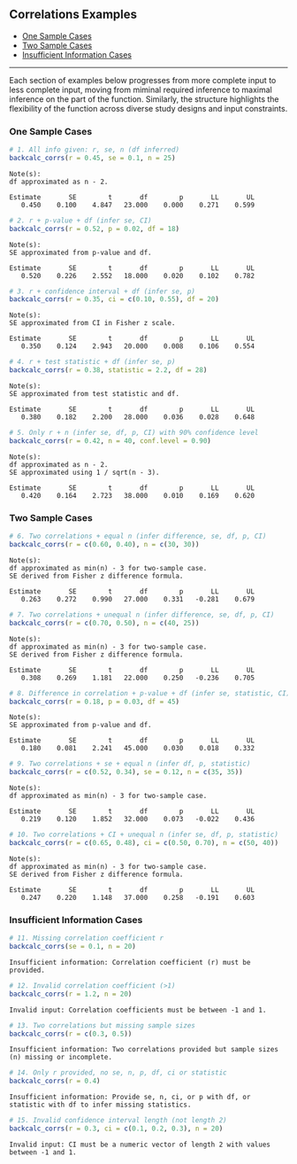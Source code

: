 ## Correlations Examples

- [One Sample Cases](#one-sample-cases)
- [Two Sample Cases](#two-sample-cases)
- [Insufficient Information Cases](#insufficient-information-cases)

------------------------------------------------------------------------

Each section of examples below progresses from more complete input to
less complete input, moving from miminal required inference to maximal
inference on the part of the function. Similarly, the structure
highlights the flexibility of the function across diverse study designs
and input constraints.

### One Sample Cases

``` r
# 1. All info given: r, se, n (df inferred)
backcalc_corrs(r = 0.45, se = 0.1, n = 25)
```


    Note(s):
    df approximated as n - 2.

    Estimate       SE        t       df        p       LL       UL 
       0.450    0.100    4.847   23.000    0.000    0.271    0.599 

``` r
# 2. r + p-value + df (infer se, CI)
backcalc_corrs(r = 0.52, p = 0.02, df = 18)
```


    Note(s):
    SE approximated from p-value and df.

    Estimate       SE        t       df        p       LL       UL 
       0.520    0.226    2.552   18.000    0.020    0.102    0.782 

``` r
# 3. r + confidence interval + df (infer se, p)
backcalc_corrs(r = 0.35, ci = c(0.10, 0.55), df = 20)
```


    Note(s):
    SE approximated from CI in Fisher z scale.

    Estimate       SE        t       df        p       LL       UL 
       0.350    0.124    2.943   20.000    0.008    0.106    0.554 

``` r
# 4. r + test statistic + df (infer se, p)
backcalc_corrs(r = 0.38, statistic = 2.2, df = 28)
```


    Note(s):
    SE approximated from test statistic and df.

    Estimate       SE        t       df        p       LL       UL 
       0.380    0.182    2.200   28.000    0.036    0.028    0.648 

``` r
# 5. Only r + n (infer se, df, p, CI) with 90% confidence level
backcalc_corrs(r = 0.42, n = 40, conf.level = 0.90)
```


    Note(s):
    df approximated as n - 2.
    SE approximated using 1 / sqrt(n - 3).

    Estimate       SE        t       df        p       LL       UL 
       0.420    0.164    2.723   38.000    0.010    0.169    0.620 

### Two Sample Cases

``` r
# 6. Two correlations + equal n (infer difference, se, df, p, CI)
backcalc_corrs(r = c(0.60, 0.40), n = c(30, 30))
```


    Note(s):
    df approximated as min(n) - 3 for two-sample case.
    SE derived from Fisher z difference formula.

    Estimate       SE        t       df        p       LL       UL 
       0.263    0.272    0.990   27.000    0.331   -0.281    0.679 

``` r
# 7. Two correlations + unequal n (infer difference, se, df, p, CI)
backcalc_corrs(r = c(0.70, 0.50), n = c(40, 25))
```


    Note(s):
    df approximated as min(n) - 3 for two-sample case.
    SE derived from Fisher z difference formula.

    Estimate       SE        t       df        p       LL       UL 
       0.308    0.269    1.181   22.000    0.250   -0.236    0.705 

``` r
# 8. Difference in correlation + p-value + df (infer se, statistic, CI)
backcalc_corrs(r = 0.18, p = 0.03, df = 45)
```


    Note(s):
    SE approximated from p-value and df.

    Estimate       SE        t       df        p       LL       UL 
       0.180    0.081    2.241   45.000    0.030    0.018    0.332 

``` r
# 9. Two correlations + se + equal n (infer df, p, statistic)
backcalc_corrs(r = c(0.52, 0.34), se = 0.12, n = c(35, 35))
```


    Note(s):
    df approximated as min(n) - 3 for two-sample case.

    Estimate       SE        t       df        p       LL       UL 
       0.219    0.120    1.852   32.000    0.073   -0.022    0.436 

``` r
# 10. Two correlations + CI + unequal n (infer se, df, p, statistic)
backcalc_corrs(r = c(0.65, 0.48), ci = c(0.50, 0.70), n = c(50, 40))
```


    Note(s):
    df approximated as min(n) - 3 for two-sample case.
    SE derived from Fisher z difference formula.

    Estimate       SE        t       df        p       LL       UL 
       0.247    0.220    1.148   37.000    0.258   -0.191    0.603 

### Insufficient Information Cases

``` r
# 11. Missing correlation coefficient r
backcalc_corrs(se = 0.1, n = 20)
```

    Insufficient information: Correlation coefficient (r) must be provided. 

``` r
# 12. Invalid correlation coefficient (>1)
backcalc_corrs(r = 1.2, n = 20)
```

    Invalid input: Correlation coefficients must be between -1 and 1. 

``` r
# 13. Two correlations but missing sample sizes
backcalc_corrs(r = c(0.3, 0.5))
```

    Insufficient information: Two correlations provided but sample sizes (n) missing or incomplete. 

``` r
# 14. Only r provided, no se, n, p, df, ci or statistic
backcalc_corrs(r = 0.4)
```

    Insufficient information: Provide se, n, ci, or p with df, or statistic with df to infer missing statistics. 

``` r
# 15. Invalid confidence interval length (not length 2)
backcalc_corrs(r = 0.3, ci = c(0.1, 0.2, 0.3), n = 20)
```

    Invalid input: CI must be a numeric vector of length 2 with values between -1 and 1. 
